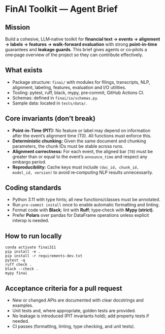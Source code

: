 # FinAI Toolkit — Agent Brief

## Mission
Build a cohesive, LLM‑native toolkit for **financial text → events → alignment → labels → features → walk‑forward evaluation** with strong **point‑in‑time** guarantees and **leakage guards**. This brief gives agents or co‑pilots a one‑page overview of the project so they can contribute effectively.

## What exists
* Package structure: `finai/` with modules for filings, transcripts, NLP, alignment, labeling, features, evaluation and I/O utilities.
* Tooling: pytest, ruff, black, mypy, pre‑commit, GitHub Actions CI.
* Schemas: defined in `finai/io/schemas.py`.
* Sample data: located in `tests/data/`.

## Core invariants (don’t break)
* **Point‑in‑Time (PIT):** No feature or label may depend on information after the event’s alignment time (T0). All functions must enforce this.
* **Deterministic chunking:** Given the same document and chunking parameters, the chunk IDs must be stable across runs.
* **Alignment correctness:** For each event, the aligned bar (`T0`) must be greater than or equal to the event’s `announce_time` and respect any embargo period.
* **Reproducibility:** Cache keys must include `(doc_id, chunk_id, model_id, version)` to avoid re‑computing NLP results unnecessarily.

## Coding standards
* Python 3.11 with type hints; all new functions/classes must be annotated.
* Run `pre-commit install` once to enable automatic formatting and linting.
* Format code with **Black**; lint with **Ruff**; type‑check with **Mypy (strict)**.
* Prefer **Polars** over pandas for DataFrame operations unless explicit interop is needed.

## How to run locally
```
conda activate finai311
pip install -e .
pip install -r requirements-dev.txt
pytest -q
ruff check .
black --check .
mypy finai
```

## Acceptance criteria for a pull request
* New or changed APIs are documented with clear docstrings and examples.
* Unit tests and, where appropriate, golden tests are provided.
* No leakage is introduced (PIT invariants hold); add property tests if needed.
* CI passes (formatting, linting, type checking, and unit tests).
